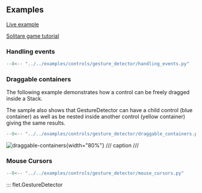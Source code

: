 ## Examples

[Live example](https://flet-controls-gallery.fly.dev/utility/gesturedetector)

[Solitare game tutorial](https://flet.dev/docs/tutorials/python-solitaire)

### Handling events

```python
--8<-- "../../examples/controls/gesture_detector/handling_events.py"
```

### Draggable containers

The following example demonstrates how a control can be freely dragged inside a Stack.

The sample also shows that GestureDetector can have a child control (blue container) as well as be nested
inside another control (yellow container) giving the same results.

```python
--8<-- "../../examples/controls/gesture_detector/draggable_containers.py"
```

![draggable-containers](../../examples/controls/gesture_detector/media/draggable_containers.gif){width="80%"}
/// caption
///

### Mouse Cursors

```python
--8<-- "../../examples/controls/gesture_detector/mouse_cursors.py"
```

::: flet.GestureDetector
